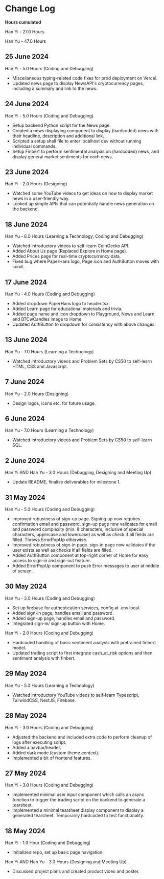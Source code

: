 # Change Log

**Hours cumulated**

Han Yi - 27.0 Hours

Han Yu - 47.0 Hours

## 25 June 2024

Han Yi - 5.0 Hours (Coding and Debugging)

- Miscellaneous typing-related code fixes for prod deployment on Vercel.
- Updated news page to display NewsAPI's cryptocurrency pages, including a summary and link to the news.

## 24 June 2024

Han Yi - 5.0 Hours (Coding and Debugging)

- Setup backend Python script for the News page.
- Created a news displaying component to display (hardcoded) news with their headline, description and additional link.
- Scripted a setup shell file to enter localhost dev without running individual commands.
- Setup Finbert to perform sentimental analysis on (hardcoded) news, and display general market sentiments for each news.

## 23 June 2024

Han Yi - 2.0 Hours (Designing)

- Watched some YouTube videos to get ideas on how to display market news in a user-friendly way.
- Looked up simple APIs that can potentially handle news generation on the backend.

## 18 June 2024

Han Yu - 8.0 Hours (Learning a Technology, Coding and Debugging)

- Watched introductory videos to self-learn CoinGecko API.
- Added About Us page (Replaced Explore in Home page).
- Added Prices page for real-time cryptocurrency data.
- Fixed bug where PaperHans logo, Page icon and AuthButton moves with scroll.

## 17 June 2024

Han Yu - 4.0 Hours (Coding and Debugging)

- Added dropdown PaperHans logo to header.tsx.
- Added Learn page for educational materials and trivia.
- Added page name and icon dropdown to Playground, News and Learn, and BTCwCandles image to Home.
- Updated AuthButton to dropdown for consistency with above changes.

## 13 June 2024

Han Yu - 7.0 Hours (Learning a Technology)

- Watched introductory videos and Problem Sets by CS50 to self-learn HTML, CSS and Javascript.

## 7 June 2024

Han Yu - 2.0 Hours (Designing)

- Design logos, icons etc. for future usage.

## 6 June 2024

Han Yu - 7.0 Hours (Learning a Technology)

- Watched introductory videos and Problem Sets by CS50 to self-learn SQL.

## 2 June 2024

Han Yi AND Han Yu - 3.0 Hours (Debugging, Designing and Meeting Up)

- Update README, finalise deliverables for milestone 1.

## 31 May 2024

Han Yu - 5.0 Hours (Coding and Debugging)

- Improved robustness of sign-up page. Signing up now requires confirmation email and password. sign-up page now validates for email and password
  complexity (min. 8 characters, inclusive of special characters, uppercase and lowercase) as well as check if all fields are filled. Throws ErrorPopUp otherwise.
- Improved robustness of sign-in page. sign-in page now validates if the user exists as well as checks if all fields are filled.
- Added AuthButton component at top-right corner of Home for easy access to sign-in and sign-out feature.
- Added ErrorPopUp component to push Error messages to user at middle of screen.

## 30 May 2024

Han Yu - 3.0 Hours (Coding and Debugging)

- Set up firebase for authentication services, config at .env.local.
- Added sign-in page, handles email and password.
- Added sign-up page, handles email and password.
- Integrated sign-in/ sign-up button with Home.

Han Yi - 2.0 Hours (Coding and Debugging)

- Hardcoded handling of basic sentiment analysis with pretrained finbert model.
- Updated trading script to first integrate cash_at_risk options and then sentiment analysis with finbert.

## 29 May 2024

Han Yu - 5.0 Hours (Learning a Technology)

- Watched introductory YouTube videos to self-learn Typescript, TailwindCSS, NextJS, Firebase.

## 28 May 2024

Han Yi - 3.0 Hours (Coding and Debugging)

- Adjusted the backend and included extra code to perform cleanup of logs after executing script.
- Added a navbar/header.
- Added dark mode (custom theme context).
- Implemented a bit of frontend features.

## 27 May 2024

Han Yi - 3.0 Hours (Coding and Debugging)

- Implemented minimal user input component which calls an async function to trigger the trading script on the backend to generate a tearsheet.
- Implemented a minimal tearsheet display component to display a generated tearsheet. Temporarily hardcoded to test functionality.

## 18 May 2024

Han Yi - 1.0 Hour (Coding and Debugging)

- Initialized repo, set up basic page navigation.

Han Yi AND Han Yu - 3.0 Hours (Designing and Meeting Up)

- Discussed project plans and created product video and poster.
